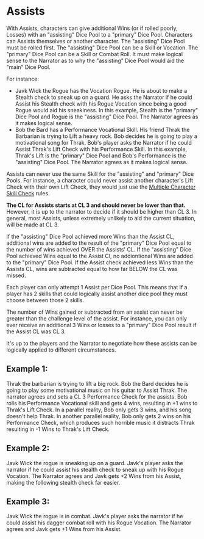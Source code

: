 # Assists

With Assists, characters can give additional Wins (or if rolled poorly, Losses) with an "assisting" Dice Pool to a "primary" Dice Pool. Characters can Assists themselves or another character. The "assisting" Dice Pool must be rolled first. The "assisting" Dice Pool can be a Skill or Vocation. The "primary" Dice Pool can be a Skill or Combat Roll. It must make logical sense to the Narrator as to why the "assisting" Dice Pool would aid the "main" Dice Pool.

For instance:

- Javk Wick the Rogue has the Vocation Rogue. He is about to make a Stealth check to sneak up on a guard. He asks the Narrator if he could Assist his Stealth check with his Rogue Vocation since being a good Rogue would aid his sneakiness. In this example, Stealth is the "primary" Dice Pool and Rogue is the "assisting" Dice Pool. The Narrator agrees as it makes logical sense.
- Bob the Bard has a Performance Vocational Skill. His friend Thrak the Barbarian is trying to Lift a heavy rock. Bob decides he is going to play a motivational song for Thrak. Bob's player asks the Narrator if he could Assist Thrak's Lift Check with his Performance Skill. In this example, Thrak's Lift is the "primary" Dice Pool and Bob's Performance is the "assisting" Dice Pool. The Narrator agrees as it makes logical sense.

Assists can never use the same Skill for the "assisting" and "primary" Dice Pools. For instance, a character could never assist another character's Lift Check with their own Lift Check, they would just use the [Multiple Character Skill Check](./Skills.md#multiple-character-skill-check) rules.

**The CL for Assists starts at CL 3 and should never be lower than that.** However, it is up to the narrator to decide if it should be higher than CL 3. In general, most Assists, unless extremely unlikely to aid the current situation, will be made at CL 3.

If the "assisting" Dice Pool achieved more Wins than the Assist CL, additional wins are added to the result of the "primary" Dice Pool equal to the number of wins achieved OVER the Assists' CL. If the "assisting" Dice Pool achieved Wins equal to the Assist Cl, no addiontional Wins are added to the "primary" Dice Pool. If the Assist check achieved less Wins than the Assists CL, wins are subtracted equal to how far BELOW the CL was missed.

Each player can only attempt 1 Assist per Dice Pool. This means that if a player has 2 skills that could logically assist another dice pool they must choose between those 2 skills.

The number of Wins gained or subtracted from an assist can never be greater than the challenge level of the assist. For instance, you can only ever receive an additional 3 Wins or losses to a "primary" Dice Pool result if the Assist CL was CL 3.

It's up to the players and the Narrator to negotiate how these assists can be logically applied to different circumstances.

## Example 1:

Thrak the barbarian is trying to lift a big rock. Bob the Bard decides he is going to play some motivational music on his guitar to Assist Thrak. The narrator agrees and sets a CL 3 Performance Check for the assists. Bob rolls his Performance Vocational skill and gets 4 wins, resulting in +1 wins to Thrak's Lift Check. In a parallel reality, Bob only gets 3 wins, and his song doesn't help Thrak. In another parallel reality, Bob only gets 2 wins on his Performance Check, which produces such horrible music it distracts Thrak resulting in -1 Wins to Thrak's Lift Check.

## Example 2:

Javk Wick the rogue is sneaking up on a guard. Javk's player asks the narrator if he could assist his stealth check to sneak up with his Rogue Vocation. The Narrator agrees and Javk gets +2 Wins from his Assist, making the following stealth check far easier.

## Example 3:

Javk Wick the rogue is in combat. Javk's player asks the narrator if he could assist his dagger combat roll with his Rogue Vocation. The Narrator agrees and Javk gets +1 Wins from his Assist.
